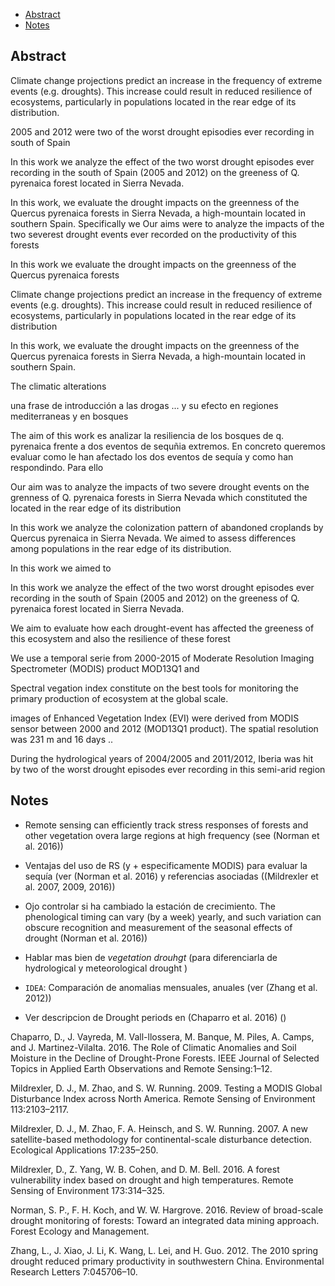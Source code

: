 -   [Abstract](#abstract)
-   [Notes](#notes)

Abstract
--------


Climate change projections predict an increase in the frequency of extreme events (e.g. droughts). This increase could result in reduced resilience of ecosystems, particularly in populations located in the rear edge of its distribution. 

2005 and 2012 were two of the worst drought episodies ever recording in south of Spain 


In this work we analyze the effect of the two worst drought episodes ever recording in the south of Spain (2005 and 2012) on the greeness of Q. pyrenaica forest located in Sierra Nevada. 


In this work, we evaluate the drought impacts on the greenness of the Quercus pyrenaica forests in Sierra Nevada, a high-mountain located in southern Spain. Specifically we Our aims were to analyze the impacts of the two severest drought events ever recorded on the productivity of this forests







In this work we evaluate the drought impacts on the greenness of the Quercus pyrenaica forests 






Climate change projections predict an increase in the frequency of extreme events (e.g. droughts). This increase could result in reduced resilience of ecosystems, particularly in populations located in the rear edge of its distribution 

In this work, we evaluate the drought impacts on the greenness of the Quercus pyrenaica forests in Sierra Nevada, a high-mountain located in southern Spain. 






The climatic alterations 

una frase de introducción a las drogas ... y su efecto en regiones mediterraneas y en bosques 

The aim of this work es analizar la resiliencia de los bosques de q. pyrenaica frente a dos eventos de sequñia extremos. En concreto queremos evaluar como le han afectado los dos eventos de sequía y como han respondindo. Para ello 


Our aim was to analyze the impacts of two severe drought events on the grenness of Q. pyrenaica forests in Sierra Nevada which constituted the located in the rear edge of its distribution 


In this work we analyze the colonization pattern of abandoned croplands by Quercus pyrenaica in Sierra Nevada. We aimed to assess differences among populations in the rear edge of its distribution.


In this work we aimed to 


In this work we analyze the effect of the two worst drought episodes ever recording in the south of Spain (2005 and 2012) on the greeness of Q. pyrenaica forest located in Sierra Nevada. 

We aim to evaluate how each drought-event has affected the greeness of this ecosystem and also the resilience of these forest 


We use a temporal serie from 2000-2015 of Moderate Resolution Imaging Spectrometer (MODIS) product MOD13Q1 and 


Spectral vegation index constitute on the best tools for monitoring the primary production of ecosystem at the global scale. 


images of  Enhanced Vegetation Index (EVI) were derived from MODIS sensor between 2000 and 2012 (MOD13Q1 product). The spatial resolution was 231 m and 16 days .. 




During the hydrological years of 2004/2005 and 2011/2012, Iberia was hit by two of the worst drought episodes ever recording in this semi-arid region




Notes
-----

-   Remote sensing can efficiently track stress responses of forests and other vegetation overa large regions at high frequency (see (Norman et al. 2016))

-   Ventajas del uso de RS (y + especificamente MODIS) para evaluar la sequía (ver (Norman et al. 2016) y referencias asociadas ((Mildrexler et al. 2007, 2009, 2016))

-   Ojo controlar si ha cambiado la estación de crecimiento. The phenological timing can vary (by a week) yearly, and such variation can obscure recognition and measurement of the seasonal effects of drought (Norman et al. 2016))

-   Hablar mas bien de *vegetation drouhgt* (para diferenciarla de hydrological y meteorological drought )

-   `IDEA`: Comparación de anomalias mensuales, anuales (ver (Zhang et al. 2012))

-   Ver descripcion de Drought periods en (Chaparro et al. 2016) ()

Chaparro, D., J. Vayreda, M. Vall-llossera, M. Banque, M. Piles, A. Camps, and J. Martinez-Vilalta. 2016. The Role of Climatic Anomalies and Soil Moisture in the Decline of Drought-Prone Forests. IEEE Journal of Selected Topics in Applied Earth Observations and Remote Sensing:1–12.

Mildrexler, D. J., M. Zhao, and S. W. Running. 2009. Testing a MODIS Global Disturbance Index across North America. Remote Sensing of Environment 113:2103–2117.

Mildrexler, D. J., M. Zhao, F. A. Heinsch, and S. W. Running. 2007. A new satellite-based methodology for continental-scale disturbance detection. Ecological Applications 17:235–250.

Mildrexler, D., Z. Yang, W. B. Cohen, and D. M. Bell. 2016. A forest vulnerability index based on drought and high temperatures. Remote Sensing of Environment 173:314–325.

Norman, S. P., F. H. Koch, and W. W. Hargrove. 2016. Review of broad-scale drought monitoring of forests: Toward an integrated data mining approach. Forest Ecology and Management.

Zhang, L., J. Xiao, J. Li, K. Wang, L. Lei, and H. Guo. 2012. The 2010 spring drought reduced primary productivity in southwestern China. Environmental Research Letters 7:045706–10.

